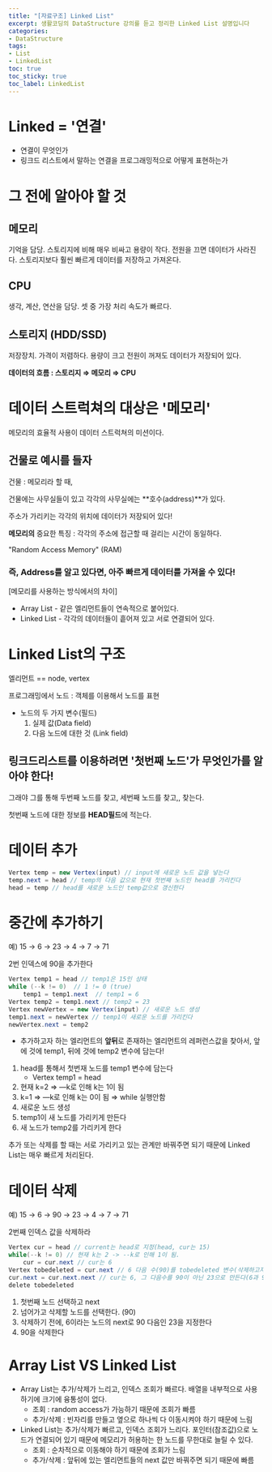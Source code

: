```yaml
---
title: "[자료구조] Linked List"
excerpt: 생활코딩의 DataStructure 강의를 듣고 정리한 Linked List 설명입니다
categories:
- DataStructure
tags:
- List
- LinkedList
toc: true
toc_sticky: true
toc_label: LinkedList
---
```


# Linked = '연결'

- 연결이 무엇인가
- 링크드 리스트에서 말하는 연결을 프로그래밍적으로 어떻게 표현하는가

# 그 전에 알아야 할 것

## 메모리

기억을 담당. 스토리지에 비해 매우 비싸고 용량이 작다. 전원을 끄면 데이터가 사라진다. 스토리지보다 훨씬 빠르게 데이터를 저장하고 가져온다. 

## CPU

생각, 계산, 연산을 담당. 셋 중 가장 처리 속도가 빠르다. 

## 스토리지 (HDD/SSD)

저장장치. 가격이 저렴하다. 용량이 크고 전원이 꺼져도 데이터가 저장되어 있다. 

**데이터의 흐름 : 스토리지 ⇒ 메모리 ⇒ CPU**

# 데이터 스트럭쳐의 대상은 '메모리'

메모리의 효율적 사용이 데이터 스트럭쳐의 미션이다.

## 건물로 예시를 들자

건물 : 메모리라 할 때,

건물에는 사무실들이 있고 각각의 사무실에는 **호수(address)**가 있다. 

주소가 가리키는 각각의 위치에 데이터가 저장되어 있다!

**메모리의** 중요한 특징 : 각각의 주소에 접근할 때 걸리는 시간이 동일하다. 

"Random Access Memory" (RAM)

### 즉, Address를 알고 있다면, 아주 빠르게 데이터를 가져올 수 있다!

[메모리를 사용하는 방식에서의 차이]

- Array List - 같은 엘리먼트들이 연속적으로 붙어있다.
- Linked List - 각각의 데이터들이 흩어져 있고 서로 연결되어 있다.

# Linked List의 구조

엘리먼트 == node, vertex 

프로그래밍에서 노드 : 객체를 이용해서 노드를 표현 

- 노드의 두 가지 변수(필드)
    1. 실제 값(Data field)
    2. 다음 노드에 대한 것 (Link field)

## 링크드리스트를 이용하려면 '첫번째 노드'가 무엇인가를 알아야 한다!

그래야 그를 통해 두번째 노드를 찾고, 세번째 노드를 찾고,, 찾는다.

첫번째 노드에 대한 정보를 **HEAD필드**에 적는다. 

# 데이터 추가

```java
Vertex temp = new Vertex(input) // input에 새로운 노드 값을 넣는다
temp.next = head // temp의 다음 값으로 현재 첫번째 노드인 head를 가리킨다
head = temp // head를 새로운 노드인 temp값으로 갱신한다
```

# 중간에 추가하기

예) 15 → 6 → 23 → 4 → 7 → 71

2번 인덱스에 90을 추가한다

```java
Vertex temp1 = head // temp1은 15인 상태
while (--k != 0)  // 1 != 0 (true)
	temp1 = temp1.next  // temp1 = 6
Vertex temp2 = temp1.next // temp2 = 23
Vertex newVertex = new Vertex(input) // 새로운 노드 생성
temp1.next = newVertex // temp1이 새로운 노드를 가리킨다
newVertex.next = temp2
```

- 추가하고자 하는 엘리먼트의 **앞뒤**로 존재하는 엘리먼트의 레퍼런스값을 찾아서, 앞에 것에 temp1, 뒤에 것에 temp2 변수에 담는다!

1. head를 통해서 첫번재 노드를 temp1 변수에 담는다
    - Vertex temp1 = head
2. 현재 k=2 ⇒ —k로 인해 k는 1이 됨 
3. k=1 ⇒ —k로 인해 k는 0이 됨 ⇒ while 실행안함
4. 새로운 노드 생성
5. temp1이 새 노드를 가리키게 만든다
6. 새 노드가 temp2를 가리키게 한다

추가 또는 삭제를 할 때는 서로 가리키고 있는 관계만 바꿔주면 되기 때문에 Linked List는 매우 빠르게 처리된다.

# 데이터 삭제

예) 15 → 6 → 90 → 23 → 4 → 7 → 71

2번째 인덱스 값을 삭제하라

```java
Vertex cur = head // current는 head로 지정(head, cur는 15)
while(--k != 0) // 현재 k는 2 -> --k로 인해 1이 됨.
	cur = cur.next // cur는 6
Vertex tobedeleted = cur.next // 6 다음 수(90)를 tobedeleted 변수(삭제하고자 하는 노드)에 담는다. (90이 23을 알려주기 전까진 90을 삭제하면 안된다)
cur.next = cur.next.next // cur는 6, 그 다음수를 90이 아닌 23으로 만든다(6과 90 모두 23을 가리키고 있는 상태) 
delete tobedeleted
```

1. 첫번째 노드 선택하고 next
2. 넘어가고 삭제할 노드를 선택한다. (90)
3. 삭제하기 전에, 6이라는 노드의 next로 90 다음인 23을 지정한다
4. 90을 삭제한다

# Array List VS Linked List

- Array List는 추가/삭제가 느리고, 인덱스 조회가 빠르다. 배열을 내부적으로 사용하기에 크기에 융통성이 없다.
    - 조회 : random access가 가능하기 때문에 조회가 빠름
    - 추가/삭제 : 빈자리를 만들고 옆으로 하나씩 다 이동시켜야 하기 때문에 느림
- Linked List는 추가/삭제가 빠르고, 인덱스 조회가 느리다. 포인터(참조값)으로 노드가 연결되어 있기 때문에 메모리가 허용하는 한 노드를 무한대로 늘릴 수 있다.
    - 조회 :  순차적으로 이동해야 하기 때문에 조회가 느림
    - 추가/삭제 : 앞뒤에 있는 엘리먼트들의 next 값만 바꿔주면 되기 때문에 빠름
    
